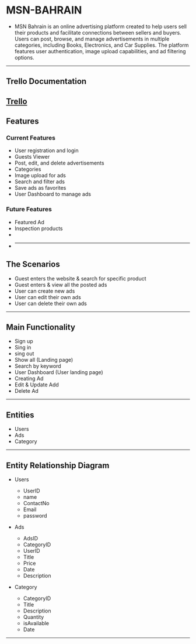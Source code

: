 # MSN-BAHRAIN

- MSN Bahrain is an online advertising platform created to help users sell their products and facilitate connections between sellers and buyers. Users can post, browse, and manage advertisements in multiple categories, including Books, Electronics, and Car Supplies. The platform features user authentication, image upload capabilities, and ad filtering options.

---
## Trello Documentation
[Trello](https://trello.com/invite/b/682467cc76713d02ef11fa3f/ATTIc093db85297ab01652d70dd45ba8160c07C0957D/my-trello-board)
---
## Features

### Current Features

- User registration and login
- Guests Viewer
- Post, edit, and delete advertisements
- Categories
- Image upload for ads
- Search and filter ads
- Save ads as favorites
- User Dashboard to manage ads

### Future Features

- Featured Ad
- Inspection products
-
- ***

## The Scenarios

- Guest enters the website & search for specific product
- Guest enters & view all the posted ads
- User can create new ads
- User can edit their own ads
- User can delete their own ads

---

## Main Functionality

- Sign up
- Sing in
- sing out
- Show all (Landing page)
- Search by keyword
- User Dashboard (User landing page)
- Creating Ad
- Edit & Update Add
- Delete Ad

---

## Entities

- Users
- Ads
- Category

---

## Entity Relationship Diagram

- Users

  - UserID
  - name
  - ContactNo
  - Email
  - password

- Ads

  - AdsID
  - CategoryID
  - UserID
  - Title
  - Price
  - Date
  - Description

- Category
  - CategoryID
  - Title
  - Description
  - Quantity
  - isAvailable
  - Date

---
